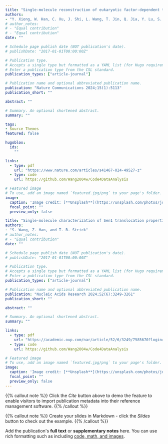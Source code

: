 ```yaml
---
title: "Single-molecule reconstruction of eukaryotic factor-dependent transcription termination"
authors:
- "Y. Xiong, W. Han, C. Xu, J. Shi, L. Wang, T. Jin, Q. Jia, Y. Lu, S. Hu, S.-X. Dou, W. Lin, T. R. Strick, S. Wang, M. Li"
# author_notes:
# - "Equal contribution"
# - "Equal contribution"
date: ""

# Schedule page publish date (NOT publication's date).
# publishDate: "2017-01-01T00:00:00Z"

# Publication type.
# Accepts a single type but formatted as a YAML list (for Hugo requirements).
# Enter a publication type from the CSL standard.
publication_types: ["article-journal"]

# Publication name and optional abbreviated publication name.
publication: "Nature Communications 2024;15(1):5113"
publication_short: ""

abstract: ""

# Summary. An optional shortened abstract.
summary: ""

tags:
- Source Themes
featured: false

hugoblox:
  ids:
    ""

links:
  - type: pdf
    url: "https://www.nature.com/articles/s41467-024-49527-z"
  - type: code
    url: https://github.com/Wang2004w/Code4DataAnalysis

# Featured image
# To use, add an image named `featured.jpg/png` to your page's folder. 
image:
  caption: 'Image credit: [**Unsplash**](https://unsplash.com/photos/jdD8gXaTZsc)'
  focal_point: ""
  preview_only: false

title: "Single-molecule characterization of Sen1 translocation properties provides insights into eukaryotic factor-dependent transcription termination"
authors:
- "S. Wang, Z. Han, and T. R. Strick"
# author_notes:
# - "Equal contribution"
date: ""

# Schedule page publish date (NOT publication's date).
# publishDate: "2017-01-01T00:00:00Z"

# Publication type.
# Accepts a single type but formatted as a YAML list (for Hugo requirements).
# Enter a publication type from the CSL standard.
publication_types: ["article-journal"]

# Publication name and optional abbreviated publication name.
publication: "Nucleic Acids Research 2024;52(6):3249-3261"
publication_short: ""

abstract: ""

# Summary. An optional shortened abstract.
summary: ""

links:
  - type: pdf
    url: "https://academic.oup.com/nar/article/52/6/3249/7585670?login=false"
  - type: code
    url: https://github.com/Wang2004w/Code4DataAnalysis

# Featured image
# To use, add an image named `featured.jpg/png` to your page's folder. 
image:
  caption: 'Image credit: [**Unsplash**](https://unsplash.com/photos/jdD8gXaTZsc)'
  focal_point: ""
  preview_only: false
---
```

{{% callout note %}}
Click the *Cite* button above to demo the feature to enable visitors to import publication metadata into their reference management software.
{{% /callout %}}

{{% callout note %}}
Create your slides in Markdown - click the *Slides* button to check out the example.
{{% /callout %}}

Add the publication's **full text** or **supplementary notes** here. You can use rich formatting such as including [code, math, and images](https://docs.hugoblox.com/content/writing-markdown-latex/).
